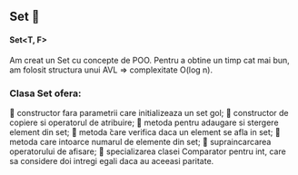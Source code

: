 ## Set 🔨
#### Set<T, F>
Am creat un Set cu concepte de POO. Pentru a obtine un timp cat mai bun, am folosit structura unui AVL => complexitate O(log n). 
### Clasa Set ofera: 
🎨 constructor fara parametrii care initializeaza un set gol;
🎨 constructor de copiere si operatorul de atribuire;
🎨 metoda pentru adaugare si stergere element din set;
🎨 metoda ̆care verifica daca un element se afla in set;
🎨 metoda care intoarce numarul de elemente din set;
🎨 supraincarcarea operatorului de afisare;
🎨 specializarea clasei Comparator pentru int,  care sa considere doi intregi egali daca au aceeasi paritate.
